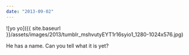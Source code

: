 ```yaml
---
date: "2013-09-02"
---
```


![yo yo]({{ site.baseurl }}/assets/images/2013/tumblr_mshvutyEYT1r16syio1_1280-1024x576.jpg)

He has a name. Can you tell what it is yet?
